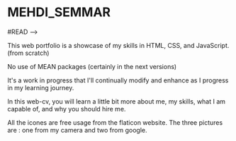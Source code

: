 # MEHDI_SEMMAR
#READ -->

This web portfolio is a showcase of my skills in HTML, CSS, and JavaScript.
(from scratch) 

No use of MEAN packages (certainly in the next versions)

It's a work in progress that I'll continually modify and enhance as I progress in my learning journey.

In this web-cv, you will learn a little bit more about me, my skills, what I am capable of, and why you should hire me.

All the icones are free usage from the flaticon website.
The three pictures are : one from my camera and two from google.